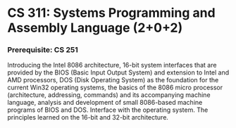 # CS 311: Systems Programming and Assembly Language (2+0+2)
### Prerequisite: CS 251
Introducing the Intel 8086 architecture, 16-bit system interfaces that are provided by the BIOS
(Basic Input Output System) and extension to Intel and AMD processors, DOS (Disk
Operating System) as the foundation for the current Win32 operating systems, the basics of
the 8086 micro processor (architecture, addressing, commands) and its accompanying
machine language, analysis and development of small 8086-based machine programs of BIOS
and DOS. Interface with the operating system. The principles learned on the 16-bit and 32-bit
architecture.
